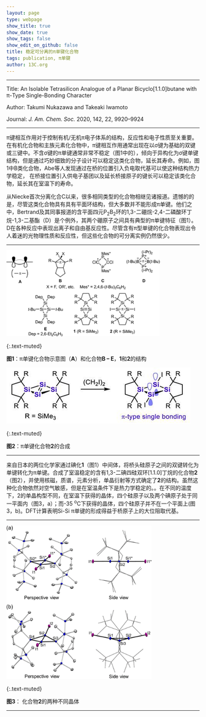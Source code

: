 ```yaml
---
layout: page
type: webpage
show_title: true
show_date: true
show_tags: false
show_edit_on_github: false
title: 稳定可分离的π单键化合物
tags: publication, π单键
author: 13C.org
---
```


-----

Title: An Isolable Tetrasilicon Analogue of a Planar Bicyclo[1.1.0]butane with π-Type Single-Bonding Character

Author: Takumi Nukazawa and Takeaki Iwamoto

Journal:  *J. Am. Chem. Soc.* 2020, 142, 22, 9920–9924

-----



π键相互作用对于控制有机/无机π电子体系的结构，反应性和电子性质至关重要。在有机化合物和主族元素化合物中，π键相互作用通常出现在以σ键为基础的双键或三键中。不含σ键的π单键通常非常不稳定（图1中的），倾向于异构化为σ键单键结构，但是通过巧妙细致的分子设计可以稳定这类化合物，延长其寿命。例如，图1中B类化合物，Abe等人发现通过在桥的位置引入负电取代基可以使这种结构热力学稳定， 在桥接位置引入供电子基团以及延长桥接原子的键长可以稳定该类化合物，延长其在室温下的寿命。

从Niecke首次分离化合C以来，很多相同类型的化合物相继见诸报道。遗憾的的是，尽管这类化合物具有具有平面环结构，但大多数并不能形成π单键。他们之中，Bertrand及其同事报道的含平面四元P<sub>2</sub>B<sub>2</sub>环的1,3-二硼烷-2,4-二磷酸环丁烷-1,3-二基酯（D）是个例外，其两个硼原子之间具有典型的π单键特征（图1）。D在各种反应中表现出离子和自由基反应性。尽管含有π型单键的化合物表现出令人着迷的光物理性质和反应性，但这些化合物的可分离实例仍然很少。

-----

<img src="/assets/images/upload/2020-06-08-%E7%A8%B3%E5%AE%9A%E5%8F%AF%E5%88%86%E7%A6%BB%E7%9A%84%CF%80%E5%8D%95%E9%94%AE%E5%8C%96%E5%90%88%E7%89%A9.assets/ja0c03874_0001.gif" alt="13C导航-π单键化合物示意图-13corg" class="img-fluid" style="zoom:80%;" />

{:.text-muted}

**图1**：π单键化合物示意图（**A**）和化合物**B – E**，**1**和**2**的结构

![13C导航-π单键化合物2的合成-13corg](/assets/images/upload/2020-06-08-%E7%A8%B3%E5%AE%9A%E5%8F%AF%E5%88%86%E7%A6%BB%E7%9A%84%CF%80%E5%8D%95%E9%94%AE%E5%8C%96%E5%90%88%E7%89%A9.assets/505325_ja0c03874_0007_694404.jpeg)

{:.text-muted}

**图2**：π单键化合物**2**的合成

-----

来自日本的两位化学家通过碘化**1**（图1）中间体，将桥头硅原子之间的双键转化为单键转化为π单键。合成了室温稳定的含有1,3-二碘四硅双环[1.1.0]丁烷的化合物**2**（图2），并使用核磁，质谱，元素分析，单晶衍射等方式确定了**2**的结构。虽然这种化合物依然对空气敏感，但是在室温条件下是热力学稳定的。。在不同的温度下，2的单晶构型不同，在室温下获得的晶体，四个硅原子以及两个碘原子处于同一平面内（图3，a）；而-35 <sup>o</sup>C下获得的晶体，四个硅原子并不在一个平面上(图3，b)。DFT计算表明Si-Si π单键的形成得益于桥原子上的大位阻取代基。

-----

<img src="/assets/images/upload/2020-06-08-%E7%A8%B3%E5%AE%9A%E5%8F%AF%E5%88%86%E7%A6%BB%E7%9A%84%CF%80%E5%8D%95%E9%94%AE%E5%8C%96%E5%90%88%E7%89%A9.assets/ja0c03874_0003.gif" alt="13c导航-化合物2的两种不同晶体-13corg" class="img-fluid" style="zoom:80%;" />

{:.text-muted}

**图3**： 化合物**2**的两种不同晶体

------
